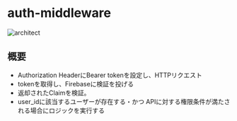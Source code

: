# auth-middleware
![architect](https://github.com/yzmw1213/auth-middleware/assets/36359899/2bf7b734-ae60-4d43-9f52-41068129091d)

## 概要
- Authorization HeaderにBearer tokenを設定し、HTTPリクエスト
- tokenを取得し、Firebaseに検証を投げる
- 返却されたClaimを検証。 
- user_idに該当するユーザーが存在する・かつ APIに対する権限条件が満たされる場合にロジックを実行する
